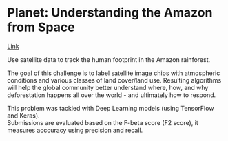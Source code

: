 # Planet: Understanding the Amazon from Space

[Link](https://www.kaggle.com/c/planet-understanding-the-amazon-from-space)

Use satellite data to track the human footprint in the Amazon rainforest.  

The goal of this challenge is to label satellite image chips with atmospheric conditions and various classes of land cover/land use. Resulting algorithms will help the global community better understand where, how, and why deforestation happens all over the world - and ultimately how to respond.

This problem was tackled with Deep Learning models (using TensorFlow and Keras).  
Submissions are evaluated based on the F-beta score (F2 score), it measures acccuracy using precision and recall.


